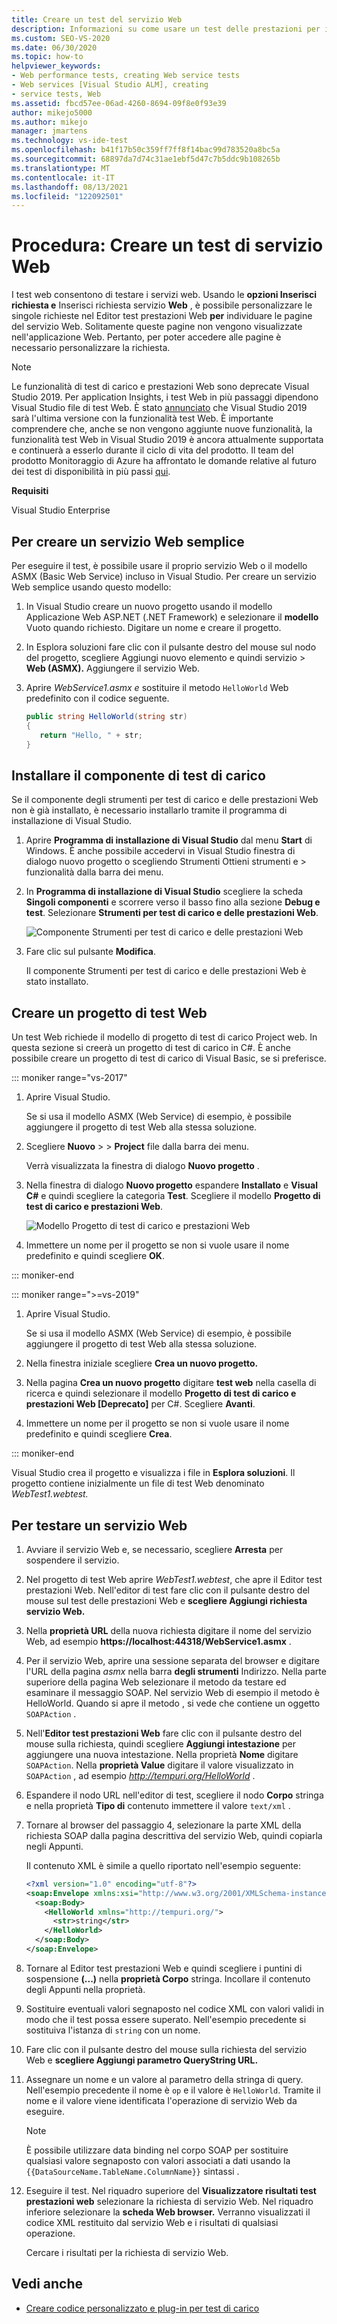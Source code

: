```yaml
---
title: Creare un test del servizio Web
description: Informazioni su come usare un test delle prestazioni per i servizi Web e personalizzare le richieste nel Editor test prestazioni Web per individuare le pagine del servizio Web.
ms.custom: SEO-VS-2020
ms.date: 06/30/2020
ms.topic: how-to
helpviewer_keywords:
- Web performance tests, creating Web service tests
- Web services [Visual Studio ALM], creating
- service tests, Web
ms.assetid: fbcd57ee-06ad-4260-8694-09f8e0f93e39
author: mikejo5000
ms.author: mikejo
manager: jmartens
ms.technology: vs-ide-test
ms.openlocfilehash: b41f17b50c359ff7ff8f14bac99d783520a8bc5a
ms.sourcegitcommit: 68897da7d74c31ae1ebf5d47c7b5ddc9b108265b
ms.translationtype: MT
ms.contentlocale: it-IT
ms.lasthandoff: 08/13/2021
ms.locfileid: "122092501"
---
```

# <a name="how-to-create-a-web-service-test"></a>Procedura: Creare un test di servizio Web

I test web consentono di testare i servizi web. Usando le **opzioni Inserisci richiesta e** Inserisci richiesta servizio **Web** , è possibile personalizzare le singole richieste nel Editor test prestazioni Web **per** individuare le pagine del servizio Web. Solitamente queste pagine non vengono visualizzate nell'applicazione Web. Pertanto, per poter accedere alle pagine è necessario personalizzare la richiesta.

>[!NOTE]
> Le funzionalità di test di carico e prestazioni Web sono deprecate Visual Studio 2019. Per application Insights, i test Web in più passaggi dipendono Visual Studio file di test Web. È stato [annunciato](https://devblogs.microsoft.com/devops/cloud-based-load-testing-service-eol/) che Visual Studio 2019 sarà l'ultima versione con la funzionalità test Web. È importante comprendere che, anche se non vengono aggiunte nuove funzionalità, la funzionalità test Web in Visual Studio 2019 è ancora attualmente supportata e continuerà a esserlo durante il ciclo di vita del prodotto. Il team del prodotto Monitoraggio di Azure ha affrontato le domande relative al futuro dei test di disponibilità in più passi [qui](https://github.com/MicrosoftDocs/azure-docs/issues/26050#issuecomment-468814101).

**Requisiti**

Visual Studio Enterprise

## <a name="to-create-a-simple-web-service"></a>Per creare un servizio Web semplice

Per eseguire il test, è possibile usare il proprio servizio Web o il modello ASMX (Basic Web Service) incluso in Visual Studio. Per creare un servizio Web semplice usando questo modello:

1. In Visual Studio creare un nuovo progetto usando il modello Applicazione Web ASP.NET (.NET Framework) e selezionare il **modello** Vuoto quando richiesto. Digitare un nome e creare il progetto.

1. In Esplora soluzioni fare clic con il pulsante destro del mouse sul nodo del progetto, scegliere Aggiungi nuovo elemento e quindi servizio  >   **Web (ASMX).** Aggiungere il servizio Web.

1. Aprire *WebService1.asmx e* sostituire il metodo `HelloWorld` Web predefinito con il codice seguente.

   ```csharp
   public string HelloWorld(string str)
   {
      return "Hello, " + str;
   }
   ```

## <a name="install-the-load-testing-component"></a>Installare il componente di test di carico

Se il componente degli strumenti per test di carico e delle prestazioni Web non è già installato, è necessario installarlo tramite il programma di installazione di Visual Studio.

1. Aprire **Programma di installazione di Visual Studio** dal menu **Start** di Windows. È anche possibile accedervi in Visual Studio finestra di dialogo nuovo progetto o scegliendo Strumenti Ottieni strumenti e  >   funzionalità dalla barra dei menu.

1. In **Programma di installazione di Visual Studio** scegliere la scheda **Singoli componenti** e scorrere verso il basso fino alla sezione **Debug e test**. Selezionare **Strumenti per test di carico e delle prestazioni Web**.

   ![Componente Strumenti per test di carico e delle prestazioni Web](media/web-perf-load-testing-tools-component.png)

1. Fare clic sul pulsante **Modifica**.

   Il componente Strumenti per test di carico e delle prestazioni Web è stato installato.

## <a name="create-a-web-test-project"></a>Creare un progetto di test Web

Un test Web richiede il modello di progetto di test di carico Project web. In questa sezione si creerà un progetto di test di carico in C#. È anche possibile creare un progetto di test di carico di Visual Basic, se si preferisce.

::: moniker range="vs-2017"

1. Aprire Visual Studio.

   Se si usa il modello ASMX (Web Service) di esempio, è possibile aggiungere il progetto di test Web alla stessa soluzione.

2. Scegliere **Nuovo** >  > **Project** file dalla barra dei menu.

   Verrà visualizzata la finestra di dialogo **Nuovo progetto** .

3. Nella finestra di dialogo **Nuovo progetto** espandere **Installato** e **Visual C#** e quindi scegliere la categoria **Test**. Scegliere il modello **Progetto di test di carico e prestazioni Web**.

   ![Modello Progetto di test di carico e prestazioni Web](media/web-perf-load-test-project-template.png)

4. Immettere un nome per il progetto se non si vuole usare il nome predefinito e quindi scegliere **OK**.

::: moniker-end

::: moniker range=">=vs-2019"

1. Aprire Visual Studio.

   Se si usa il modello ASMX (Web Service) di esempio, è possibile aggiungere il progetto di test Web alla stessa soluzione.

2. Nella finestra iniziale scegliere **Crea un nuovo progetto.**

3. Nella pagina **Crea un nuovo progetto** digitare **test web** nella casella di ricerca e quindi selezionare il modello **Progetto di test di carico e prestazioni Web \[Deprecato]** per C#. Scegliere **Avanti**.

4. Immettere un nome per il progetto se non si vuole usare il nome predefinito e quindi scegliere **Crea**.

::: moniker-end

   Visual Studio crea il progetto e visualizza i file in **Esplora soluzioni**. Il progetto contiene inizialmente un file di test Web denominato *WebTest1.webtest.*

## <a name="to-test-a-web-service"></a>Per testare un servizio Web

1. Avviare il servizio Web e, se necessario, scegliere **Arresta** per sospendere il servizio.

1. Nel progetto di test Web aprire *WebTest1.webtest*, che apre il Editor test prestazioni Web. Nell'editor di test fare clic con il pulsante destro del mouse sul test delle prestazioni Web e **scegliere Aggiungi richiesta servizio Web.**

1. Nella **proprietà URL** della nuova richiesta digitare il nome del servizio Web, ad esempio **https://localhost:44318/WebService1.asmx** .

1. Per il servizio Web, aprire una sessione separata del browser e digitare l'URL della pagina *asmx* nella barra **degli strumenti** Indirizzo. Nella parte superiore della pagina Web selezionare il metodo da testare ed esaminare il messaggio SOAP. Nel servizio Web di esempio il metodo è HelloWorld. Quando si apre il metodo , si vede che contiene un oggetto `SOAPAction` .

1. Nell'**Editor test prestazioni Web** fare clic con il pulsante destro del mouse sulla richiesta, quindi scegliere **Aggiungi intestazione** per aggiungere una nuova intestazione. Nella proprietà **Nome** digitare `SOAPAction`. Nella **proprietà Value** digitare il valore visualizzato in `SOAPAction` , ad esempio *http://tempuri.org/HelloWorld* .

1. Espandere il nodo URL nell'editor di test, scegliere il nodo **Corpo** stringa e nella proprietà **Tipo di** contenuto immettere il valore `text/xml` .

1. Tornare al browser del passaggio 4, selezionare la parte XML della richiesta SOAP dalla pagina descrittiva del servizio Web, quindi copiarla negli Appunti.

   Il contenuto XML è simile a quello riportato nell'esempio seguente:

     ```xml
     <?xml version="1.0" encoding="utf-8"?>
     <soap:Envelope xmlns:xsi="http://www.w3.org/2001/XMLSchema-instance" xmlns:xsd="http://www.w3.org/2001/XMLSchema" xmlns:soap="http://schemas.xmlsoap.org/soap/envelope/">
       <soap:Body>
         <HelloWorld xmlns="http://tempuri.org/">
           <str>string</str>
         </HelloWorld>
       </soap:Body>
     </soap:Envelope>
     ```

1. Tornare al Editor test prestazioni Web e quindi scegliere i puntini di sospensione **(...)** nella **proprietà Corpo** stringa. Incollare il contenuto degli Appunti nella proprietà.

1. Sostituire eventuali valori segnaposto nel codice XML con valori validi in modo che il test possa essere superato. Nell'esempio precedente si sostituiva l'istanza di `string` con un nome.

1. Fare clic con il pulsante destro del mouse sulla richiesta del servizio Web e **scegliere Aggiungi parametro QueryString URL.**

1. Assegnare un nome e un valore al parametro della stringa di query. Nell'esempio precedente il nome è `op` e il valore è `HelloWorld`. Tramite il nome e il valore viene identificata l'operazione di servizio Web da eseguire.

    > [!NOTE]
    > È possibile utilizzare data binding nel corpo SOAP per sostituire qualsiasi valore segnaposto con valori associati a dati usando la `{{DataSourceName.TableName.ColumnName}}` sintassi .

1. Eseguire il test. Nel riquadro superiore del **Visualizzatore risultati test prestazioni web** selezionare la richiesta di servizio Web. Nel riquadro inferiore selezionare la **scheda Web browser.** Verranno visualizzati il codice XML restituito dal servizio Web e i risultati di qualsiasi operazione.

   Cercare i risultati per la richiesta di servizio Web.

## <a name="see-also"></a>Vedi anche

- [Creare codice personalizzato e plug-in per test di carico](../test/create-custom-code-and-plug-ins-for-load-tests.md)

